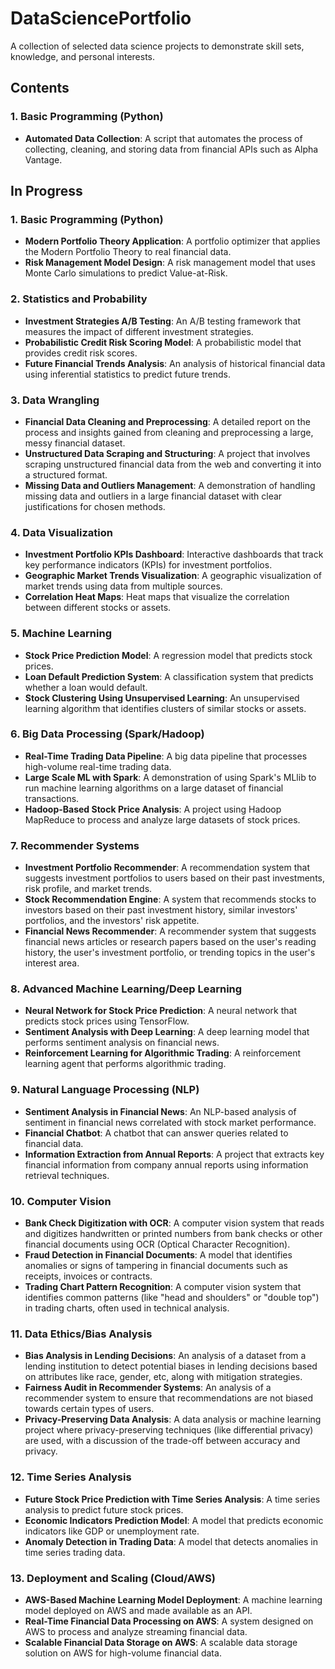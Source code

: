 # DataSciencePortfolio
A collection of selected data science projects to demonstrate skill sets, knowledge, and personal interests.

## Contents
### 1. Basic Programming (Python)
- **Automated Data Collection**: A script that automates the process of collecting, cleaning, and storing data from financial APIs such as Alpha Vantage.
  
## In Progress

### 1. Basic Programming (Python)
- **Modern Portfolio Theory Application**: A portfolio optimizer that applies the Modern Portfolio Theory to real financial data.
- **Risk Management Model Design**: A risk management model that uses Monte Carlo simulations to predict Value-at-Risk.

### 2. Statistics and Probability
- **Investment Strategies A/B Testing**: An A/B testing framework that measures the impact of different investment strategies.
- **Probabilistic Credit Risk Scoring Model**: A probabilistic model that provides credit risk scores.
- **Future Financial Trends Analysis**: An analysis of historical financial data using inferential statistics to predict future trends.

### 3. Data Wrangling
- **Financial Data Cleaning and Preprocessing**: A detailed report on the process and insights gained from cleaning and preprocessing a large, messy financial dataset.
- **Unstructured Data Scraping and Structuring**: A project that involves scraping unstructured financial data from the web and converting it into a structured format.
- **Missing Data and Outliers Management**: A demonstration of handling missing data and outliers in a large financial dataset with clear justifications for chosen methods.

### 4. Data Visualization
- **Investment Portfolio KPIs Dashboard**: Interactive dashboards that track key performance indicators (KPIs) for investment portfolios.
- **Geographic Market Trends Visualization**: A geographic visualization of market trends using data from multiple sources.
- **Correlation Heat Maps**: Heat maps that visualize the correlation between different stocks or assets.

### 5. Machine Learning
- **Stock Price Prediction Model**: A regression model that predicts stock prices.
- **Loan Default Prediction System**: A classification system that predicts whether a loan would default.
- **Stock Clustering Using Unsupervised Learning**: An unsupervised learning algorithm that identifies clusters of similar stocks or assets.

### 6. Big Data Processing (Spark/Hadoop)
- **Real-Time Trading Data Pipeline**: A big data pipeline that processes high-volume real-time trading data.
- **Large Scale ML with Spark**: A demonstration of using Spark's MLlib to run machine learning algorithms on a large dataset of financial transactions.
- **Hadoop-Based Stock Price Analysis**: A project using Hadoop MapReduce to process and analyze large datasets of stock prices.

### 7. Recommender Systems
- **Investment Portfolio Recommender**: A recommendation system that suggests investment portfolios to users based on their past investments, risk profile, and market trends.
- **Stock Recommendation Engine**: A system that recommends stocks to investors based on their past investment history, similar investors' portfolios, and the investors' risk appetite.
- **Financial News Recommender**: A recommender system that suggests financial news articles or research papers based on the user's reading history, the user's investment portfolio, or trending topics in the user's interest area.

### 8. Advanced Machine Learning/Deep Learning
- **Neural Network for Stock Price Prediction**: A neural network that predicts stock prices using TensorFlow.
- **Sentiment Analysis with Deep Learning**: A deep learning model that performs sentiment analysis on financial news.
- **Reinforcement Learning for Algorithmic Trading**: A reinforcement learning agent that performs algorithmic trading.

### 9. Natural Language Processing (NLP)
- **Sentiment Analysis in Financial News**: An NLP-based analysis of sentiment in financial news correlated with stock market performance.
- **Financial Chatbot**: A chatbot that can answer queries related to financial data.
- **Information Extraction from Annual Reports**: A project that extracts key financial information from company annual reports using information retrieval techniques.

### 10. Computer Vision
- **Bank Check Digitization with OCR**: A computer vision system that reads and digitizes handwritten or printed numbers from bank checks or other financial documents using OCR (Optical Character Recognition).
- **Fraud Detection in Financial Documents**: A model that identifies anomalies or signs of tampering in financial documents such as receipts, invoices or contracts.
- **Trading Chart Pattern Recognition**: A computer vision system that identifies common patterns (like "head and shoulders" or "double top") in trading charts, often used in technical analysis.

### 11. Data Ethics/Bias Analysis
- **Bias Analysis in Lending Decisions**: An analysis of a dataset from a lending institution to detect potential biases in lending decisions based on attributes like race, gender, etc, along with mitigation strategies.
- **Fairness Audit in Recommender Systems**: An analysis of a recommender system to ensure that recommendations are not biased towards certain types of users.
- **Privacy-Preserving Data Analysis**: A data analysis or machine learning project where privacy-preserving techniques (like differential privacy) are used, with a discussion of the trade-off between accuracy and privacy.

### 12. Time Series Analysis
- **Future Stock Price Prediction with Time Series Analysis**: A time series analysis to predict future stock prices.
- **Economic Indicators Prediction Model**: A model that predicts economic indicators like GDP or unemployment rate.
- **Anomaly Detection in Trading Data**: A model that detects anomalies in time series trading data.

### 13. Deployment and Scaling (Cloud/AWS)
- **AWS-Based Machine Learning Model Deployment**: A machine learning model deployed on AWS and made available as an API.
- **Real-Time Financial Data Processing on AWS**: A system designed on AWS to process and analyze streaming financial data.
- **Scalable Financial Data Storage on AWS**: A scalable data storage solution on AWS for high-volume financial data.
